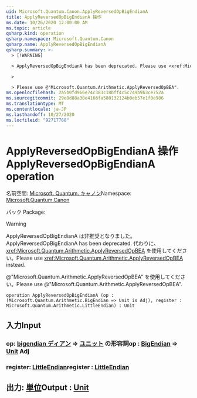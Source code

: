 ```yaml
---
uid: Microsoft.Quantum.Canon.ApplyReversedOpBigEndianA
title: ApplyReversedOpBigEndianA 操作
ms.date: 10/26/2020 12:00:00 AM
ms.topic: article
qsharp.kind: operation
qsharp.namespace: Microsoft.Quantum.Canon
qsharp.name: ApplyReversedOpBigEndianA
qsharp.summary: >-
  > [!WARNING]

  > ApplyReversedOpBigEndianA has been deprecated. Please use <xref:Microsoft.Quantum.Arithmetic.ApplyReversedOpBEA> instead.

  >

  > Please use @"Microsoft.Quantum.Arithmetic.ApplyReversedOpBEA".
ms.openlocfilehash: 2a5b0fd966e74c383c18bff4c5c749b9b3ce752a
ms.sourcegitcommit: 29e0d88a30e4166fa580132124b0eb57e1f0e986
ms.translationtype: MT
ms.contentlocale: ja-JP
ms.lasthandoff: 10/27/2020
ms.locfileid: "92717768"
---
```

# <a name="applyreversedopbigendiana-operation"></a><span data-ttu-id="64e41-102">ApplyReversedOpBigEndianA 操作</span><span class="sxs-lookup"><span data-stu-id="64e41-102">ApplyReversedOpBigEndianA operation</span></span>

<span data-ttu-id="64e41-103">名前空間: [Microsoft. Quantum. キャノン](xref:Microsoft.Quantum.Canon)</span><span class="sxs-lookup"><span data-stu-id="64e41-103">Namespace: [Microsoft.Quantum.Canon](xref:Microsoft.Quantum.Canon)</span></span>

<span data-ttu-id="64e41-104">パック [](https://nuget.org/packages/)</span><span class="sxs-lookup"><span data-stu-id="64e41-104">Package: [](https://nuget.org/packages/)</span></span>


> [!WARNING]
> <span data-ttu-id="64e41-105">ApplyReversedOpBigEndianA は非推奨となりました。</span><span class="sxs-lookup"><span data-stu-id="64e41-105">ApplyReversedOpBigEndianA has been deprecated.</span></span> <span data-ttu-id="64e41-106">代わりに、<xref:Microsoft.Quantum.Arithmetic.ApplyReversedOpBEA> を使用してください。</span><span class="sxs-lookup"><span data-stu-id="64e41-106">Please use <xref:Microsoft.Quantum.Arithmetic.ApplyReversedOpBEA> instead.</span></span>
>
> <span data-ttu-id="64e41-107">@"Microsoft.Quantum.Arithmetic.ApplyReversedOpBEA" を使用してください。</span><span class="sxs-lookup"><span data-stu-id="64e41-107">Please use @"Microsoft.Quantum.Arithmetic.ApplyReversedOpBEA".</span></span>



```qsharp
operation ApplyReversedOpBigEndianA (op : (Microsoft.Quantum.Arithmetic.BigEndian => Unit is Adj), register : Microsoft.Quantum.Arithmetic.LittleEndian) : Unit
```


## <a name="input"></a><span data-ttu-id="64e41-108">入力</span><span class="sxs-lookup"><span data-stu-id="64e41-108">Input</span></span>

### <a name="op--bigendian--unit-adj"></a><span data-ttu-id="64e41-109">op: [bigendian ディアン](xref:Microsoft.Quantum.Arithmetic.BigEndian) => [ユニット](xref:microsoft.quantum.lang-ref.unit) の形容詞</span><span class="sxs-lookup"><span data-stu-id="64e41-109">op : [BigEndian](xref:Microsoft.Quantum.Arithmetic.BigEndian) => [Unit](xref:microsoft.quantum.lang-ref.unit) Adj</span></span>




### <a name="register--littleendian"></a><span data-ttu-id="64e41-110">register: [LittleEndian](xref:Microsoft.Quantum.Arithmetic.LittleEndian)</span><span class="sxs-lookup"><span data-stu-id="64e41-110">register : [LittleEndian](xref:Microsoft.Quantum.Arithmetic.LittleEndian)</span></span>





## <a name="output--unit"></a><span data-ttu-id="64e41-111">出力: [単位](xref:microsoft.quantum.lang-ref.unit)</span><span class="sxs-lookup"><span data-stu-id="64e41-111">Output : [Unit](xref:microsoft.quantum.lang-ref.unit)</span></span>

